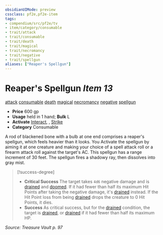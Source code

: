 ```yaml
---
obsidianUIMode: preview
cssclass: pf2e,pf2e-item
tags:
- compendium/src/pf2e/tv
- item/category/consumable
- trait/attack
- trait/consumable
- trait/death
- trait/magical
- trait/necromancy
- trait/negative
- trait/spellgun
aliases: ["Reaper's Spellgun"]
---
```

# Reaper's Spellgun *Item 13*  
[attack](rules/traits/attack.md "Attack Combat Trait")  [consumable](rules/traits/consumable.md "Consumable Item Trait")  [death](rules/traits/death.md "Death Effect Trait")  [magical](rules/traits/magical.md "Magical Item Trait")  [necromancy](rules/traits/necromancy.md "Necromancy School Trait")  [negative](rules/traits/negative.md "Negative Energy & Element Trait")  [spellgun](rules/traits/spellgun-tv.md "Spellgun Item Trait")  

- **Price** 600 gp
- **Usage** held in 1 hand; **Bulk** L
- **Activate** [Interact](rules/actions/interact.md), , [Strike](rules/actions/strike.md)
- **Category** Consumable

A rod of blackened bone with a bulb at one end comprises a reaper's spellgun, which feels heavier than it looks. You Activate the spellgun by aiming it at one creature and making your choice of a spell attack roll or a firearm attack roll against the target's AC. This spellgun has a range increment of 30 feet. The spellgun fires a shadowy ray, then dissolves into gray mist.

> [!success-degree] 
> - **Critical Success** The target takes `4d6` negative damage and is [drained](rules/conditions.md#Drained) and [doomed](rules/conditions.md#Doomed). If it had fewer than half its maximum Hit Points after taking the negative damage, it's [drained](rules/conditions.md#Drained) instead. If the Hit Point loss from being [drained](rules/conditions.md#Drained) drops the creature to 0 Hit Points, it dies.
> - **Success** As critical success, but for the [drained](rules/conditions.md#Drained) condition, the target is [drained](rules/conditions.md#Drained), or [drained](rules/conditions.md#Drained) if it had fewer than half its maximum HP.

*Source: Treasure Vault p. 97*
